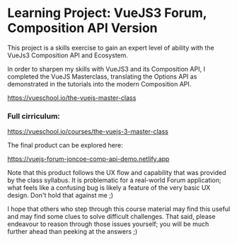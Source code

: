 # Learning Project: VueJS3 Forum, Composition API Version

This project is a skills exercise to gain an expert level of ability with the VueJs3 Composition API and Ecosystem.

In order to sharpen my skills with VueJS3 and its Composition API, I completed the VueJS Masterclass, translating the Options API as demonstrated in the tutorials into the modern Composition API.


https://vueschool.io/the-vuejs-master-class

### Full cirriculum:
https://vueschool.io/courses/the-vuejs-3-master-class


The final product can be explored here:

https://vuejs-forum-joncoe-comp-api-demo.netlify.app

Note that this product follows the UX flow and capability that was provided by the class syllabus. It is problematic for a real-world Forum application; what feels like a confusing bug is likely a feature of the very basic UX design. Don't hold that against me ;)

I hope that others who step through this course material may find this useful and may find some clues to solve difficult challenges. That said, please endeavour to reason through those issues yourself; you will be much further ahead than peeking at the answers ;)
